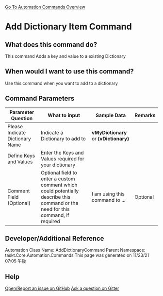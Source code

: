<!--TITLE: Add Dictionary Item Command -->
<!-- SUBTITLE: a command in the Dictionary Commands group. -->
[Go To Automation Commands Overview](/automation-commands.md)


# Add Dictionary Item Command


## What does this command do?
This command Adds a key and value to a existing Dictionary


## When would I want to use this command?
Use this command when you want to add to a dictionary


## Command Parameters
| Parameter Question   	| What to input  	|  Sample Data 	| Remarks  	|
| ---                    | ---               | ---           | ---       |
|Please Indicate Dictionary Name|Indicate a Dictionary to add to|**vMyDictionary** or **{vDictionary}**||
|Define Keys and Values|Enter the Keys and Values required for your dictionary|||
|Comment Field (Optional)|Optional field to enter a custom comment which could potentially describe this command or the need for this command, if required|I am using this command to ...|Optional|








## Developer/Additional Reference
Automation Class Name: AddDictionaryCommand
Parent Namespace: taskt.Core.Automation.Commands
This page was generated on 11/23/21 07:05 午後


## Help
[Open/Report an issue on GitHub](https://github.com/saucepleez/taskt/issues/new)
[Ask a question on Gitter](https://gitter.im/taskt-rpa/Lobby)
